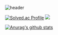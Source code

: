 ![header](https://capsule-render.vercel.app/api?type=slice&color=green&text=%20SoheeHa%20%20&height=200&fontSize=100)

[![Solved.ac Profile](http://mazassumnida.wtf/api/v2/generate_badge?boj=hyrax)](https://solved.ac/hyrax/)
<a href="https://solved.ac/profile/hyrax" target="_blank"><img src="https://img.shields.io/badge/solved.ac-fff?style=flat-square&logo=Baekjoon]&logoColor=white"/></a>


[![Anurag's github stats](https://github-readme-stats.vercel.app/api?username=ihyraxi&show_icons=true&theme={theme})](https://github.com/ihyraxi/github-readme-stats)
